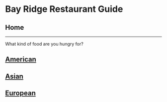 # Bay Ridge Restaurant Guide
## Home
---
What kind of food are you hungry for?
## [American](american/american.md)
## [Asian](asian/asian.md)
## [European](european.md)